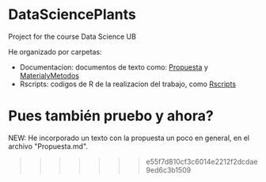 # DataSciencePlants
Project for the course Data Science UB

He organizado por carpetas:
- Documentacion: documentos de texto como: [Propuesta](Documentacion/Propuesta.md) y [MaterialyMetodos](Documentacion/MaterialyMetodos.Rmd)
- Rscripts: codigos de R de la realizacion del trabajo, como [Rscripts](Rscripts/ExtractWorldClim.R)

Pues también pruebo
y ahora?
=======
NEW: He incorporado un texto con la propuesta un poco en general, en el archivo "Propuesta.md".
>>>>>>> e55f7d810cf3c6014e2212f2dcdae9ed6c3b1509
